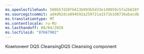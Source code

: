 ```yaml
---
ms.openlocfilehash: 580b57d20fb613b993b5d33e149859c5fa2b628f
ms.sourcegitcommit: ad4d92dce894592a259721a1571b1d8736abacdb
ms.translationtype: MT
ms.contentlocale: ru-RU
ms.lasthandoff: 08/04/2020
ms.locfileid: "87667902"
---
```

<span data-ttu-id="1006c-101">Компонент DQS Cleansing</span><span class="sxs-lookup"><span data-stu-id="1006c-101">DQS Cleansing component</span></span>

